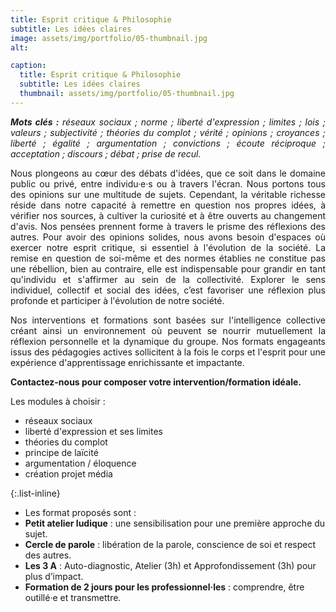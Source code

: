 ```yaml
---
title: Esprit critique & Philosophie
subtitle: Les idées claires
image: assets/img/portfolio/05-thumbnail.jpg
alt: 

caption:
  title: Esprit critique & Philosophie
  subtitle: Les idées claires
  thumbnail: assets/img/portfolio/05-thumbnail.jpg
---
```

<p style="text-align: justify;"><em><strong>Mots clés :</strong> réseaux sociaux ; norme ; liberté d'expression ; limites ; lois ; valeurs ; subjectivité ; théories du complot ; vérité ; opinions ; croyances ; liberté ; égalité ; argumentation ; convictions ; écoute réciproque ; acceptation ; discours ; débat ; prise de recul.</em></p>

<p style="text-align: justify;">Nous plongeons au cœur des débats d'idées, que ce soit dans le domaine public ou privé, entre individu·e·s ou à travers l'écran. Nous portons tous des opinions sur une multitude de sujets. Cependant, la véritable richesse réside dans notre capacité à remettre en question nos propres idées, à vérifier nos sources, à cultiver la curiosité et à être ouverts au changement d'avis. Nos pensées prennent forme à travers le prisme des réflexions des autres. Pour avoir des opinions solides, nous avons besoin d'espaces où exercer notre esprit critique, si essentiel à l'évolution de la société. La remise en question de soi-même et des normes établies ne constitue pas une rébellion, bien au contraire, elle est indispensable pour grandir en tant qu'individu et s'affirmer au sein de la collectivité. Explorer le sens individuel, collectif et social des idées, c’est favoriser une réflexion plus profonde et participer à l'évolution de notre société.</p> 

<p style="text-align: justify;">Nos interventions et formations sont basées sur l'intelligence collective créant ainsi un environnement où peuvent se nourrir mutuellement la réflexion personnelle et la dynamique du groupe. Nos formats engageants issus des pédagogies actives sollicitent à la fois le corps et l'esprit pour une expérience d'apprentissage enrichissante et impactante.</p> 

**Contactez-nous pour composer votre intervention/formation idéale.**

<p style="text-align: left;">Les modules à choisir :</p>

<ul class="left-align">
    <li>réseaux sociaux</li>
    <li>liberté d'expression et ses limites</li>
    <li>théories du complot</li>
    <li>principe de laïcité</li>
    <li>argumentation / éloquence</li>
    <li>création projet média</li>

</ul>

{:.list-inline}
- Les format proposés sont :
- **Petit atelier ludique** : une sensibilisation pour une première approche du sujet.
- **Cercle de parole** : libération de la parole, conscience de soi et respect des autres.
- **Les 3 A** : Auto-diagnostic, Atelier (3h) et Approfondissement (3h) pour plus d’impact.
- **Formation de 2 jours pour les professionnel·les** : comprendre, être outillé·e et transmettre.